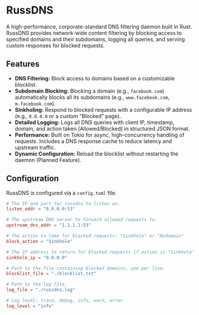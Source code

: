 # RussDNS 

A high-performance, corporate-standard DNS filtering daemon built in Rust. RussDNS provides network-wide content filtering by blocking access to specified domains and their subdomains, logging all queries, and serving custom responses for blocked requests.

## Features

*   **DNS Filtering:** Block access to domains based on a customizable blocklist.
*   **Subdomain Blocking:** Blocking a domain (e.g., `facebook.com`) automatically blocks all its subdomains (e.g., `www.facebook.com`, `m.facebook.com`).
*   **Sinkholing:** Respond to blocked requests with a configurable IP address (e.g., `0.0.0.0` or a custom "Blocked" page).
*   **Detailed Logging:** Logs all DNS queries with client IP, timestamp, domain, and action taken (Allowed/Blocked) in structured JSON format.
*   **Performance:** Built on Tokio for async, high-concurrency handling of requests. Includes a DNS response cache to reduce latency and upstream traffic.
*   **Dynamic Configuration:** Reload the blocklist without restarting the daemon (Planned Feature).


## Configuration

RussDNS is configured via a `config.toml` file.

```toml
# The IP and port for russdns to listen on.
listen_addr = "0.0.0.0:53"

# The upstream DNS server to forward allowed requests to.
upstream_dns_addr = "1.1.1.1:53"

# The action to take for blocked requests: "Sinkhole" or "Nxdomain"
block_action = "Sinkhole"

# The IP address to return for blocked requests if action is "Sinkhole".
sinkhole_ip = "0.0.0.0"

# Path to the file containing blocked domains, one per line.
blocklist_file = "./blocklist.txt"

# Path to the log file.
log_file = "./russdns.log"

# Log level: trace, debug, info, warn, error
log_level = "info"